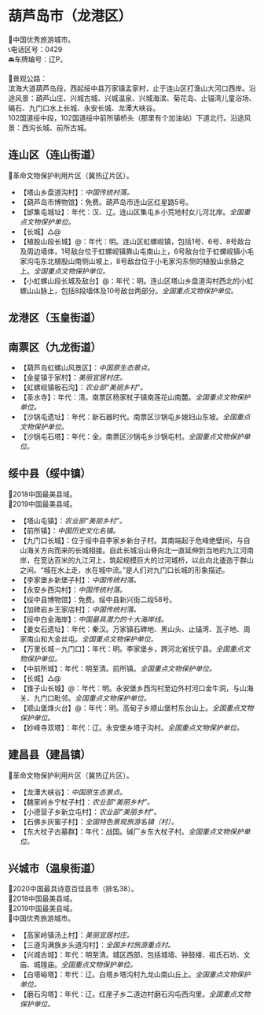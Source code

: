 # 葫芦岛市（龙港区）  
🏅中国优秀旅游城市。   
📞电话区号：0429  
🚘车牌编号：辽P。   

🎢景观公路：  
滨海大道葫芦岛段，西起绥中县万家镇孟家村，止于连山区打渔山大河口西岸。沿途风景：葫芦山庄、兴城古城、兴城温泉、兴城海滨、菊花岛、止锚湾儿童浴场、碣石、九门口水上长城、永安长城、龙潭大峡谷。   
102国道绥中段，102国道绥中前所镇桥头（那里有个加油站）下道北行。沿途风景：西沟长城、前所古城。   

## 连山区（连山街道）  
🚩革命文物保护利用片区（冀热辽片区）。   
* 【塔山乡盘道沟村】：*中国传统村落。*  
* 【葫芦岛市博物馆】：免费。葫芦岛市连山区红星路5号。   
* 【邰集屯城址】：年代：汉、辽。连山区集屯乡小荒地村女儿河北岸。*全国重点文物保护单位。*   
* 【长城】△@ 
* 【植股山段长城】@：年代：明。连山区虹螺岘镇，包括1号、6号、8号敌台及周边墙体，1号敌台位于虹螺岘镇靠山屯南山上，6号敌台位于虹螺岘镇小毛家沟屯东北植股山南侧山坡上，8号敌台位于小毛家沟东侧的植股山余脉之上。*全国重点文物保护单位。*    
* 【小虹螺山段长城及敌台】@：年代：明。连山区塔山乡盘道沟村西北的小虹螺山山脉上，包括8段墙体及10号敌台两部分。*全国重点文物保护单位。*    
  
## 龙港区（玉皇街道）  

## 南票区（九龙街道）  
* 【葫芦岛虹螺山风景区】：*中国原生态景点。*  
* 【金星镇于家村】：*美丽宜居村庄。*  
* 【虹螺岘镇板石沟】：*农业部“美丽乡村”。*  
* 【圣水寺】：年代：清。南票区杨家杖子镇南莲花山南麓。*全国重点文物保护单位。*   
* 【沙锅屯遗址】：年代：新石器时代。南票区沙锅屯乡媳妇山东坡。*全国重点文物保护单位。*   
* 【沙锅屯石塔】：年代：金。南票区沙锅屯乡沙锅屯村。*全国重点文物保护单位。*    
  
## 绥中县（绥中镇）  
🏅2018中国最美县域。   
🏅2019中国最美县域。   
* 【塔山屯镇】：*农业部“美丽乡村”。*  
* 【前所镇】：*中国历史文化名镇。*  
* 【九门口长城】：位于绥中县李家乡新台子村。其南端起于危峰绝壁间，与自山海关方向而来的长城相接。自此长城沿山脊向北一直延伸到当地的九江河南岸，在宽达百米的九江河上，筑起规模巨大的过河城桥，以此向北逶迤于群山之间。“城在水上走，水在城中流。”是人们对九门口长城的形象描述。   
* 【李家堡乡新堡子村】：*中国传统村落。*  
* 【永安乡西沟村】：*中国传统村落。*  
* 【绥中县博物馆】：免费。绥中县新兴街二段58号。   
* 【加碑岩乡王家店村】：*中国传统村落。*  
* 【绥中白金海岸】：*中国最具潜力的十大海岸线。*  
* 【姜女石遗址】：年代：秦汉。万家镇石碑地、黑山头、止锚湾、瓦子地、周家南山和大金丝屯。*全国重点文物保护单位。*    
* 【万里长城－九门口】：年代：明。李家堡乡，跨河北省抚宁县。*全国重点文物保护单位。*    
* 【中前所城】：年代：明至清。前所镇。*全国重点文物保护单位。*    
* 【长城】△@ 
* 【锥子山长城】@：年代：明。永安堡乡西沟村至边外村河口金牛洞，与山海关、九门口毗邻。*全国重点文物保护单位。*    
* 【顺山堡烽火台】@：年代：明。高甸子乡顺山堡村东台山上。*全国重点文物保护单位。*    
* 【妙峰寺双塔】：年代：辽。永安堡乡塔子沟村。*全国重点文物保护单位。*    
  
## 建昌县（建昌镇）  
🚩革命文物保护利用片区（冀热辽片区）。   
* 【龙潭大峡谷】：*中国原生态景点。*  
* 【魏家岭乡宁杖子村】：*农业部“美丽乡村”。*  
* 【小德营子乡新立屯村】：*农业部“美丽乡村”。*  
* 【石佛乡灰窖子村】：*全国特色景观旅游名镇（村）。*  
* 【东大杖子古墓群】：年代：战国。碱厂乡东大杖子村。*全国重点文物保护单位。*    
  
## 兴城市（温泉街道）  
🏅2020中国最具诗意百佳县市（排名38）。   
🏅2018中国最美县域。   
🏅2019中国最美县域。   
🏅中国优秀旅游城市。   
* 【高家岭镇汤上村】：*美丽宜居村庄。*  
* 【三道沟满族乡头道沟村】：*全国乡村旅游重点村。*  
* 【兴城古城】：年代：明至清。城区西部，包括城墙、钟鼓楼、祖氏石坊、文庙、城隍庙。*全国重点文物保护单位。*    
* 【白塔峪塔】：年代：辽。白塔乡塔沟村九龙山南山丘上。*全国重点文物保护单位。*    
* 【磨石沟塔】：年代：辽。红崖子乡二道边村磨石沟屯西沟里。*全国重点文物保护单位。*    